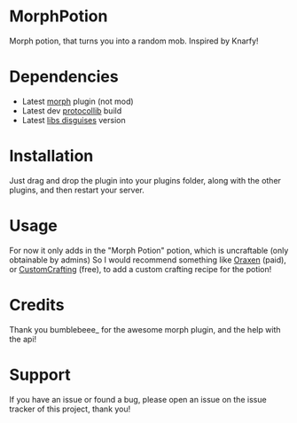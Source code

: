 # MorphPotion
Morph potion, that turns you into a random mob. Inspired by Knarfy!

# Dependencies
- Latest [morph](https://www.spigotmc.org/resources/morph.8846/) plugin (not mod)
- Latest dev [protocollib](https://github.com/dmulloy2/ProtocolLib/releases/tag/5.1.0) build
- Latest [libs disguises](https://www.spigotmc.org/resources/libs-disguises-free.81/) version

# Installation
Just drag and drop the plugin into your plugins folder, along with the other plugins, and then restart your server.

# Usage
For now it only adds in the "Morph Potion" potion, which is uncraftable (only obtainable by admins)
So I would recommend something like [Oraxen](https://www.spigotmc.org/resources/oraxen-custom-items-blocks-emotes-furniture-resourcepack-and-gui-1-18-1-20-4.72448/) (paid),
or [CustomCrafting](https://www.spigotmc.org/resources/customcrafting-advanced-custom-recipe-plugin-1-16-1-19-free.55883/) (free), to add a custom crafting recipe for the potion!

# Credits
Thank you bumblebeee_ for the awesome morph plugin, and the help with the api!

# Support
If you have an issue or found a bug, please open an issue on the issue tracker of this project, thank you!
